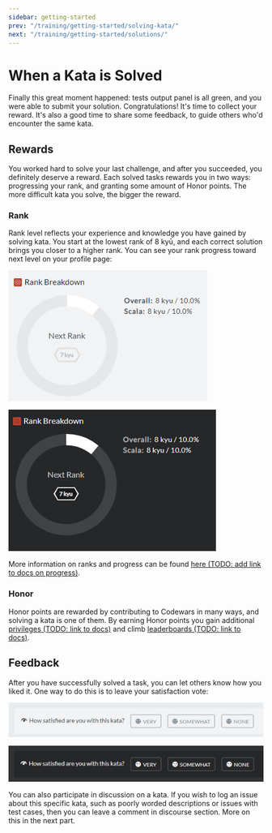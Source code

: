```yaml
---
sidebar: getting-started
prev: "/training/getting-started/solving-kata/"
next: "/training/getting-started/solutions/"
---
```


# When a Kata is Solved

Finally this great moment happened: tests output panel is all green, and you were able to submit your solution. Congratulations! It's time to collect your reward. It's also a good time to share some feedback, to guide others who'd encounter the same kata.

## Rewards

You worked hard to solve your last challenge, and after you succeeded, you definitely deserve a reward. Each solved tasks rewards you in two ways: progressing your rank, and granting some amount of Honor points. The more difficult kata you solve, the bigger the reward.

### Rank

Rank level reflects your experience and knowledge you have gained by solving kata. You start at the lowest rank of 8 kyū, and each correct solution brings you closer to a higher rank. You can see your rank progress toward next level on your profile page:

<div class="block dark:hidden">

![rank progress](./img/solving_01_rank-progress_light.png)

</div>
<div class="hidden dark:block">

![rank progress](./img/solving_01_rank-progress_dark.png)

</div>

More information on ranks and progress can be found [here (TODO: add link to docs on progress)]().

### Honor

Honor points are rewarded by contributing to Codewars in many ways, and solving a kata is one of them. By earning Honor points you gain additional [privileges (TODO: link to docs)]() and climb [leaderboards (TODO: link to docs)]().

## Feedback

After you have successfully solved a task, you can let others know how you liked it. One way to do this is to leave your satisfaction vote:

<div class="block dark:hidden">

![satisfaction vote](./img/solving_02_vote_light.png)

</div>
<div class="hidden dark:block">

![satisfaction vote](./img/solving_02_vote_dark.png)

</div>

You can also participate in discussion on a kata. If you wish to log an issue about this specific kata, such as poorly worded descriptions or issues with test cases, then you can leave a comment in discourse section. More on this in the next part.
